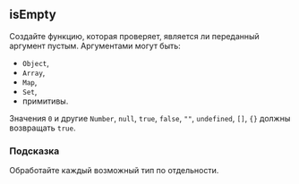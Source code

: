 ## isEmpty ##
Создайте функцию, которая проверяет, является ли переданный аргумент пустым.
Аргументами могут быть:

* `Object`,
* `Array`,
* `Map`,
* `Set`,
* примитивы.

Значения `0` и другие `Number`, `null`, `true`, `false`, `""`, `undefined`, `[]`, `{}` должны возвращать `true`.

### Подсказка ###
Обработайте каждый возможный тип по отдельности.